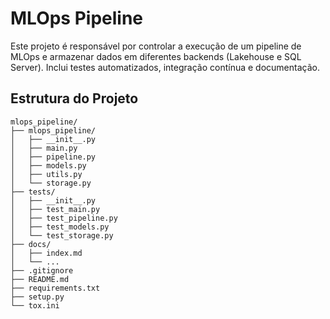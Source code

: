# MLOps Pipeline

Este projeto é responsável por controlar a execução de um pipeline de MLOps e armazenar dados em diferentes backends (Lakehouse e SQL Server). Inclui testes automatizados, integração contínua e documentação.

## Estrutura do Projeto

```plaintext
mlops_pipeline/
├── mlops_pipeline/
│   ├── __init__.py
│   ├── main.py
│   ├── pipeline.py
│   ├── models.py
│   ├── utils.py
│   └── storage.py
├── tests/
│   ├── __init__.py
│   ├── test_main.py
│   ├── test_pipeline.py
│   ├── test_models.py
│   └── test_storage.py
├── docs/
│   ├── index.md
│   └── ...
├── .gitignore
├── README.md
├── requirements.txt
├── setup.py
└── tox.ini
